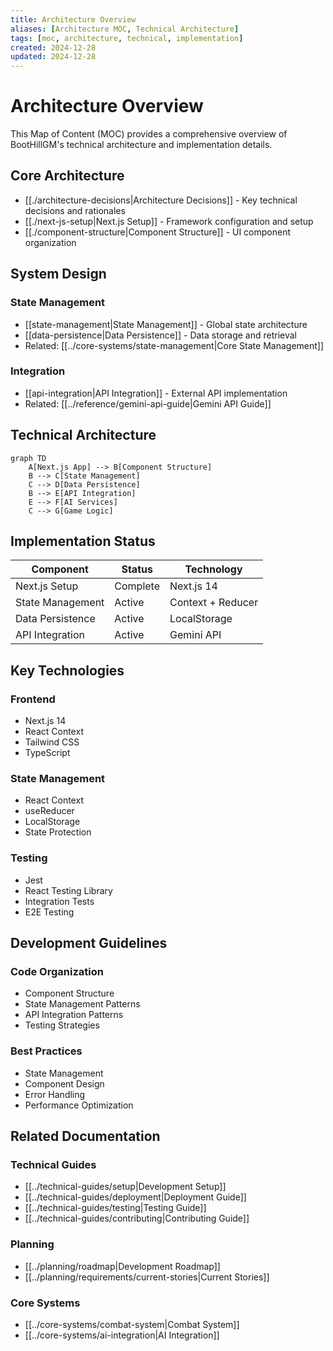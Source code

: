 ```yaml
---
title: Architecture Overview
aliases: [Architecture MOC, Technical Architecture]
tags: [moc, architecture, technical, implementation]
created: 2024-12-28
updated: 2024-12-28
---
```


# Architecture Overview

This Map of Content (MOC) provides a comprehensive overview of BootHillGM's technical architecture and implementation details.

## Core Architecture
- [[./architecture-decisions|Architecture Decisions]] - Key technical decisions and rationales
- [[./next-js-setup|Next.js Setup]] - Framework configuration and setup
- [[./component-structure|Component Structure]] - UI component organization

## System Design
### State Management
- [[state-management|State Management]] - Global state architecture
- [[data-persistence|Data Persistence]] - Data storage and retrieval
- Related: [[../core-systems/state-management|Core State Management]]

### Integration
- [[api-integration|API Integration]] - External API implementation
- Related: [[../reference/gemini-api-guide|Gemini API Guide]]

## Technical Architecture
```mermaid
graph TD
    A[Next.js App] --> B[Component Structure]
    B --> C[State Management]
    C --> D[Data Persistence]
    B --> E[API Integration]
    E --> F[AI Services]
    C --> G[Game Logic]
```

## Implementation Status
| Component | Status | Technology |
|-----------|---------|------------|
| Next.js Setup | Complete | Next.js 14 |
| State Management | Active | Context + Reducer |
| Data Persistence | Active | LocalStorage |
| API Integration | Active | Gemini API |

## Key Technologies
### Frontend
- Next.js 14
- React Context
- Tailwind CSS
- TypeScript

### State Management
- React Context
- useReducer
- LocalStorage
- State Protection

### Testing
- Jest
- React Testing Library
- Integration Tests
- E2E Testing

## Development Guidelines
### Code Organization
- Component Structure
- State Management Patterns
- API Integration Patterns
- Testing Strategies

### Best Practices
- State Management
- Component Design
- Error Handling
- Performance Optimization

## Related Documentation
### Technical Guides
- [[../technical-guides/setup|Development Setup]]
- [[../technical-guides/deployment|Deployment Guide]]
- [[../technical-guides/testing|Testing Guide]]
- [[../technical-guides/contributing|Contributing Guide]]

### Planning
- [[../planning/roadmap|Development Roadmap]]
- [[../planning/requirements/current-stories|Current Stories]]

### Core Systems
- [[../core-systems/combat-system|Combat System]]
- [[../core-systems/ai-integration|AI Integration]]
